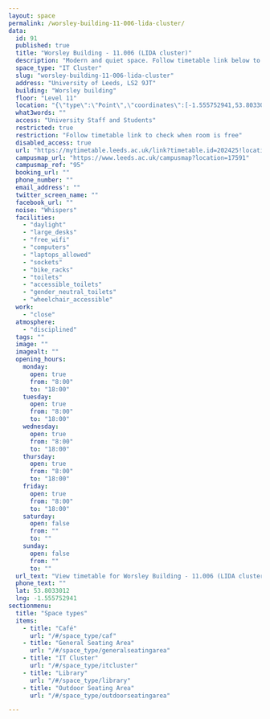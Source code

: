 ```yaml
---
layout: space
permalink: /worsley-building-11-006-lida-cluster/
data:
  id: 91
  published: true
  title: "Worsley Building - 11.006 (LIDA cluster)"
  description: "Modern and quiet space. Follow timetable link below to check when room is free. 52 seat capacity."
  space_type: "IT Cluster"
  slug: "worsley-building-11-006-lida-cluster"
  address: "University of Leeds, LS2 9JT"
  building: "Worsley building"
  floor: "Level 11"
  location: "{\"type\":\"Point\",\"coordinates\":[-1.555752941,53.8033012]}"
  what3words: ""
  access: "University Staff and Students"
  restricted: true
  restriction: "Follow timetable link to check when room is free"
  disabled_access: true
  url: "https://mytimetable.leeds.ac.uk/link?timetable.id=202425!location!5216C608F8794D77F15FA9D195AB1E0A"
  campusmap_url: "https://www.leeds.ac.uk/campusmap?location=17591"
  campusmap_ref: "95"
  booking_url: ""
  phone_number: ""
  email_address': ""
  twitter_screen_name: ""
  facebook_url: ""
  noise: "Whispers"
  facilities:
    - "daylight"
    - "large_desks"
    - "free_wifi"
    - "computers"
    - "laptops_allowed"
    - "sockets"
    - "bike_racks"
    - "toilets"
    - "accessible_toilets"
    - "gender_neutral_toilets"
    - "wheelchair_accessible"
  work:
    - "close"
  atmosphere:
    - "disciplined"
  tags: ""
  image: ""
  imagealt: ""
  opening_hours:
    monday:
      open: true
      from: "8:00"
      to: "18:00"
    tuesday:
      open: true
      from: "8:00"
      to: "18:00"
    wednesday:
      open: true
      from: "8:00"
      to: "18:00"
    thursday:
      open: true
      from: "8:00"
      to: "18:00"
    friday:
      open: true
      from: "8:00"
      to: "18:00"
    saturday:
      open: false
      from: ""
      to: ""
    sunday:
      open: false
      from: ""
      to: ""
  url_text: "View timetable for Worsley Building - 11.006 (LIDA cluster)"
  phone_text: ""
  lat: 53.8033012
  lng: -1.555752941
sectionmenu:
  title: "Space types"
  items:
    - title: "Café"
      url: "/#/space_type/caf"
    - title: "General Seating Area"
      url: "/#/space_type/generalseatingarea"
    - title: "IT Cluster"
      url: "/#/space_type/itcluster"
    - title: "Library"
      url: "/#/space_type/library"
    - title: "Outdoor Seating Area"
      url: "/#/space_type/outdoorseatingarea"

---
```


